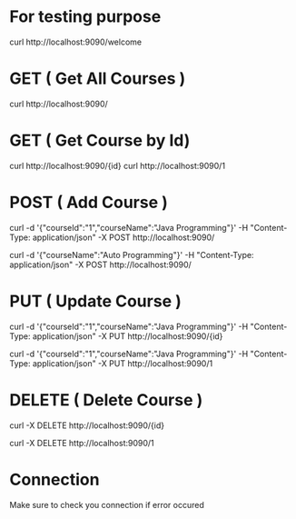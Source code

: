 # For testing purpose
curl http://localhost:9090/welcome


# GET ( Get All Courses )
curl http://localhost:9090/


# GET ( Get Course by Id)
curl http://localhost:9090/{id}
curl http://localhost:9090/1


# POST ( Add Course )
curl -d '{"courseId":"1","courseName":"Java Programming"}' -H "Content-Type: application/json" -X POST http://localhost:9090/

curl -d '{"courseName":"Auto Programming"}' -H "Content-Type: application/json" -X POST http://localhost:9090/



# PUT ( Update Course )
curl -d '{"courseId":"1","courseName":"Java Programming"}' -H "Content-Type: application/json" -X PUT http://localhost:9090/{id}

curl -d '{"courseId":"1","courseName":"Java Programming"}' -H "Content-Type: application/json" -X PUT http://localhost:9090/1


# DELETE ( Delete Course )
curl -X DELETE http://localhost:9090/{id}

curl -X DELETE http://localhost:9090/1


# Connection
Make sure to check you connection if error occured
